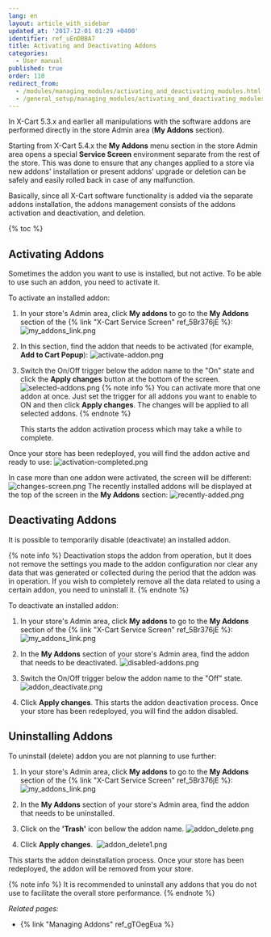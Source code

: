 ```yaml
---
lang: en
layout: article_with_sidebar
updated_at: '2017-12-01 01:29 +0400'
identifier: ref_uEnDBBA7
title: Activating and Deactivating Addons
categories:
  - User manual
published: true
order: 110
redirect_from:
  - /modules/managing_modules/activating_and_deactivating_modules.html
  - /general_setup/managing_modules/activating_and_deactivating_modules.html
---
```

In X-Cart 5.3.x and earlier all manipulations with the software addons are performed directly in the store Admin area (**My Addons** section).

Starting from X-Cart 5.4.x the **My Addons** menu section in the store Admin area opens a special **Service Screen** environment separate from the rest of the store. This was done to ensure that any changes applied to a store via new addons' installation or present addons' upgrade or deletion can be safely and easily rolled back in case of any malfunction.

Basically, since all X-Cart software functionality is added via the separate addons installation, the addons management consists of the addons activation and deactivation, and deletion. 

{% toc %}

## Activating Addons

Sometimes the addon you want to use is installed, but not active. To be able to use such an addon, you need to activate it. 

To activate an installed addon:

1.  In your store's Admin area, click **My addons** to go to the **My Addons** section of the {% link "X-Cart Service Screen" ref_5Br376jE %}:
    ![my_addons_link.png]({{site.baseurl}}/attachments/ref_uEnDBBA7/my_addons_link.png)

2.  In this section, find the addon that needs to be activated (for example, **Add to Cart Popup**):
    ![activate-addon.png]({{site.baseurl}}/attachments/ref_uEnDBBA7/activate-addon.png)

3.  Switch the On/Off trigger below the addon name to the "On" state and click the **Apply changes** button at the bottom of the screen. 
    ![selected-addons.png]({{site.baseurl}}/attachments/ref_uEnDBBA7/selected-addons.png)
    {% note info %}
    You can activate more that one addon at once. Just set the trigger for all addons you want to enable to ON and then click **Apply changes**. The changes will be applied to all selected addons. 
    {% endnote %}

    This starts the addon activation process which may take a while to complete. 

Once your store has been redeployed, you will find the addon active and ready to use:
![activation-completed.png]({{site.baseurl}}/attachments/ref_uEnDBBA7/activation-completed.png)

In case more than one addon were activated, the screen will be different:
![changes-screen.png]({{site.baseurl}}/attachments/ref_uEnDBBA7/changes-screen.png)
The recently installed addons will be displayed at the top of the screen in the **My Addons** section:
![recently-added.png]({{site.baseurl}}/attachments/ref_uEnDBBA7/recently-added.png)
        

## Deactivating Addons

It is possible to temporarily disable (deactivate) an installed addon.

{% note info %}
Deactivation stops the addon from operation, but it does not remove the settings you made to the addon configuration nor clear any data that was generated or collected during the period that the addon was in operation. If you wish to completely remove all the data related to using a certain addon, you need to uninstall it.
{% endnote %}

To deactivate an installed addon:

1.  In your store's Admin area, click **My addons** to go to the **My Addons** section of the {% link "X-Cart Service Screen" ref_5Br376jE %}:
    ![my_addons_link.png]({{site.baseurl}}/attachments/ref_uEnDBBA7/my_addons_link.png)

2.  In the **My Addons** section of your store's Admin area, find the addon that needs to be deactivated.
    ![disabled-addons.png]({{site.baseurl}}/attachments/ref_uEnDBBA7/disabled-addons.png)

3.  Switch the On/Off trigger below the addon name to the "Off" state.
    ![addon_deactivate.png]({{site.baseurl}}/attachments/ref_uEnDBBA7/addon_deactivate.png)

4.  Click **Apply changes**. This starts the addon deactivation process. Once your store has been redeployed, you will find the addon disabled.

## Uninstalling Addons

To uninstall (delete) addon you are not planning to use further:

1.  In your store's Admin area, click **My addons** to go to the **My Addons** section of the {% link "X-Cart Service Screen" ref_5Br376jE %}:
    ![my_addons_link.png]({{site.baseurl}}/attachments/ref_uEnDBBA7/my_addons_link.png)

2.  In the **My Addons** section of your store's Admin area, find the addon that needs to be uninstalled.

3.  Click on the **'Trash'** icon bellow the addon name.
    ![addon_delete.png]({{site.baseurl}}/attachments/ref_uEnDBBA7/addon_delete.png)

4.  Click **Apply changes**. 
    ![addon_delete1.png]({{site.baseurl}}/attachments/ref_uEnDBBA7/addon_delete1.png)

This starts the addon deinstallation process. Once your store has been redeployed, the addon will be removed from your store.

{% note info %}
It is recommended to uninstall any addons that you do not use to facilitate the overall store performance.
{% endnote %}

_Related pages:_

*   {% link "Managing Addons" ref_gTOegEua %}
